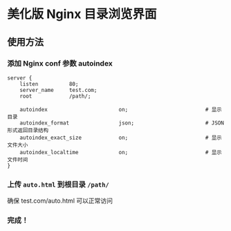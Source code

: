 # 美化版 Nginx 目录浏览界面

## 使用方法

### 添加 Nginx conf 参数 autoindex
```
server {	
    listen			80;
	server_name  	test.com;
	root			/path/;

	autoindex 						on;							# 显示目录
	autoindex_format				json;						# JSON 形式返回目录结构
	autoindex_exact_size 			on;							# 显示文件大小
	autoindex_localtime 			on;							# 显示文件时间
}

```

### 上传 `auto.html` 到根目录 `/path/` 

确保 test.com/auto.html 可以正常访问


### 完成！